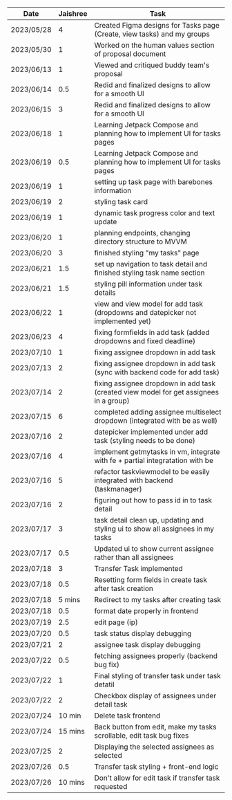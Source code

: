 | Date       | Jaishree | Task                                                                                   |
|------------|----------|----------------------------------------------------------------------------------------|
| 2023/05/28 | 4        | Created Figma designs for Tasks page (Create, view tasks) and my groups                |
| 2023/05/30 | 1        | Worked on the human values section of proposal document                                |
| 2023/06/13 | 1        | Viewed and critiqued buddy team's proposal                                             |
| 2023/06/14 | 0.5      | Redid and finalized designs to allow for a smooth UI                                   |
| 2023/06/15 | 3        | Redid and finalized designs to allow for a smooth UI                                   |
| 2023/06/18 | 1        | Learning Jetpack Compose and planning how to implement UI for tasks pages              |
| 2023/06/19 | 0.5      | Learning Jetpack Compose and planning how to implement UI for tasks pages              |
| 2023/06/19 | 1        | setting up task page with barebones information                                        |
| 2023/06/19 | 2        | styling task card                                                                      |
| 2023/06/19 | 1        | dynamic task progress color and text update                                            |
| 2023/06/20 | 1        | planning endpoints, changing directory structure to MVVM                               |
| 2023/06/20 | 3        | finished styling "my tasks" page                                                       |
| 2023/06/21 | 1.5      | set up navigation to task detail and finished styling task name section                |
| 2023/06/21 | 1.5      | styling pill information under task details                                            |
| 2023/06/22 | 1        | view and view model for add task (dropdowns and datepicker not implemented yet)        |
| 2023/06/23 | 4        | fixing formfields in add task (added dropdowns and fixed deadline)                     |
| 2023/07/10 | 1        | fixing assignee dropdown in add task                                                   |
| 2023/07/13 | 2        | fixing assignee dropdown in add task (sync with backend code for add task)             |
| 2023/07/14 | 2        | fixing assignee dropdown in add task (created view model for get assignees in a group) |
| 2023/07/15 | 6        | completed adding assignee multiselect dropdown (integrated with be as well)            |
| 2023/07/16 | 2        | datepicker implemented under add task (styling needs to be done)                       |
| 2023/07/16 | 4        | implement getmytasks in vm, integrate with fe + partial integratation with be          |
| 2023/07/16 | 5        | refactor taskviewmodel to be easily integrated with backend (taskmanager)              |
| 2023/07/16 | 2        | figuring out how to pass id in to task detail                                          |
| 2023/07/17 | 3        | task detail clean up, updating and styling ui to show all assignees in my tasks        |
| 2023/07/17 | 0.5      | Updated ui to show current assignee rather than all assignees                          |
| 2023/07/18 | 3        | Transfer Task implemented                                                              |
| 2023/07/18 | 0.5      | Resetting form fields in create task after task creation                               |
| 2023/07/18 | 5 mins   | Redirect to my tasks after creating task                                               |
| 2023/07/18 | 0.5      | format date properly in frontend                                                       |
| 2023/07/19 | 2.5      | edit page (ip)                                                                         |
| 2023/07/20 | 0.5      | task status display debugging                                                          |
| 2023/07/21 | 2        | assignee task display debugging                                                        |
| 2023/07/22 | 0.5      | fetching assignees properly (backend bug fix)                                          |
| 2023/07/22 | 1        | Final styling of transfer task under task detatil                                      |
| 2023/07/22 | 2        | Checkbox display of assignees under detail task                                        |
| 2023/07/24 | 10 min   | Delete task frontend                                                                   |
| 2023/07/24 | 15 mins  | Back button from edit, make my tasks scrollable, edit task bug fixes                   |
| 2023/07/25 | 2        | Displaying the selected assignees as selected                                          |
| 2023/07/26 | 0.5      | Transfer task styling + front-end logic                                                |
| 2023/07/26 | 10 mins  | Don't allow for edit task if transfer task requested                                   |

